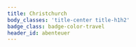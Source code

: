 ```yaml
---
title: Christchurch
body_classes: 'title-center title-h1h2'
badge_class: badge-color-travel
header_id: abenteuer
---
```


